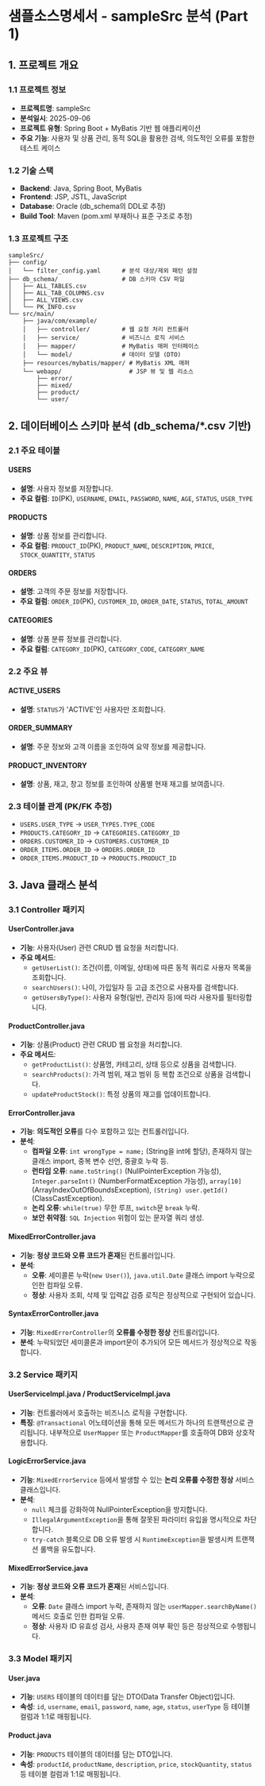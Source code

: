 # 샘플소스명세서 - sampleSrc 분석 (Part 1)

## 1. 프로젝트 개요

### 1.1 프로젝트 정보
- **프로젝트명**: sampleSrc
- **분석일시**: 2025-09-06
- **프로젝트 유형**: Spring Boot + MyBatis 기반 웹 애플리케이션
- **주요 기능**: 사용자 및 상품 관리, 동적 SQL을 활용한 검색, 의도적인 오류를 포함한 테스트 케이스

### 1.2 기술 스택
- **Backend**: Java, Spring Boot, MyBatis
- **Frontend**: JSP, JSTL, JavaScript
- **Database**: Oracle (db_schema의 DDL로 추정)
- **Build Tool**: Maven (pom.xml 부재하나 표준 구조로 추정)

### 1.3 프로젝트 구조
```
sampleSrc/
├── config/
│   └── filter_config.yaml      # 분석 대상/제외 패턴 설정
├── db_schema/                  # DB 스키마 CSV 파일
│   ├── ALL_TABLES.csv
│   ├── ALL_TAB_COLUMNS.csv
│   ├── ALL_VIEWS.csv
│   └── PK_INFO.csv
└── src/main/
    ├── java/com/example/
    │   ├── controller/         # 웹 요청 처리 컨트롤러
    │   ├── service/            # 비즈니스 로직 서비스
    │   ├── mapper/             # MyBatis 매퍼 인터페이스
    │   └── model/              # 데이터 모델 (DTO)
    ├── resources/mybatis/mapper/ # MyBatis XML 매퍼
    └── webapp/                   # JSP 뷰 및 웹 리소스
        ├── error/
        ├── mixed/
        ├── product/
        └── user/
```

## 2. 데이터베이스 스키마 분석 (db_schema/*.csv 기반)

### 2.1 주요 테이블

#### USERS
- **설명**: 사용자 정보를 저장합니다.
- **주요 컬럼**: `ID`(PK), `USERNAME`, `EMAIL`, `PASSWORD`, `NAME`, `AGE`, `STATUS`, `USER_TYPE`

#### PRODUCTS
- **설명**: 상품 정보를 관리합니다.
- **주요 컬럼**: `PRODUCT_ID`(PK), `PRODUCT_NAME`, `DESCRIPTION`, `PRICE`, `STOCK_QUANTITY`, `STATUS`

#### ORDERS
- **설명**: 고객의 주문 정보를 저장합니다.
- **주요 컬럼**: `ORDER_ID`(PK), `CUSTOMER_ID`, `ORDER_DATE`, `STATUS`, `TOTAL_AMOUNT`

#### CATEGORIES
- **설명**: 상품 분류 정보를 관리합니다.
- **주요 컬럼**: `CATEGORY_ID`(PK), `CATEGORY_CODE`, `CATEGORY_NAME`

### 2.2 주요 뷰

#### ACTIVE_USERS
- **설명**: `STATUS`가 'ACTIVE'인 사용자만 조회합니다.

#### ORDER_SUMMARY
- **설명**: 주문 정보와 고객 이름을 조인하여 요약 정보를 제공합니다.

#### PRODUCT_INVENTORY
- **설명**: 상품, 재고, 창고 정보를 조인하여 상품별 현재 재고를 보여줍니다.

### 2.3 테이블 관계 (PK/FK 추정)
- `USERS.USER_TYPE` → `USER_TYPES.TYPE_CODE`
- `PRODUCTS.CATEGORY_ID` → `CATEGORIES.CATEGORY_ID`
- `ORDERS.CUSTOMER_ID` → `CUSTOMERS.CUSTOMER_ID`
- `ORDER_ITEMS.ORDER_ID` → `ORDERS.ORDER_ID`
- `ORDER_ITEMS.PRODUCT_ID` → `PRODUCTS.PRODUCT_ID`

## 3. Java 클래스 분석

### 3.1 Controller 패키지

#### UserController.java
- **기능**: 사용자(User) 관련 CRUD 웹 요청을 처리합니다.
- **주요 메서드**:
  - `getUserList()`: 조건(이름, 이메일, 상태)에 따른 동적 쿼리로 사용자 목록을 조회합니다.
  - `searchUsers()`: 나이, 가입일자 등 고급 조건으로 사용자를 검색합니다.
  - `getUsersByType()`: 사용자 유형(일반, 관리자 등)에 따라 사용자를 필터링합니다.

#### ProductController.java
- **기능**: 상품(Product) 관련 CRUD 웹 요청을 처리합니다.
- **주요 메서드**:
  - `getProductList()`: 상품명, 카테고리, 상태 등으로 상품을 검색합니다.
  - `searchProducts()`: 가격 범위, 재고 범위 등 복합 조건으로 상품을 검색합니다.
  - `updateProductStock()`: 특정 상품의 재고를 업데이트합니다.

#### ErrorController.java
- **기능**: **의도적인 오류**를 다수 포함하고 있는 컨트롤러입니다.
- **분석**:
  - **컴파일 오류**: `int wrongType = name;` (String을 int에 할당), 존재하지 않는 클래스 import, 중복 변수 선언, 중괄호 누락 등.
  - **런타임 오류**: `name.toString()` (NullPointerException 가능성), `Integer.parseInt()` (NumberFormatException 가능성), `array[10]` (ArrayIndexOutOfBoundsException), `(String) user.getId()` (ClassCastException).
  - **논리 오류**: `while(true)` 무한 루프, `switch`문 `break` 누락.
  - **보안 취약점**: `SQL Injection` 위험이 있는 문자열 쿼리 생성.

#### MixedErrorController.java
- **기능**: **정상 코드와 오류 코드가 혼재**된 컨트롤러입니다.
- **분석**:
  - **오류**: 세미콜론 누락(`new User()`), `java.util.Date` 클래스 import 누락으로 인한 컴파일 오류.
  - **정상**: 사용자 조회, 삭제 및 입력값 검증 로직은 정상적으로 구현되어 있습니다.

#### SyntaxErrorController.java
- **기능**: `MixedErrorController`의 **오류를 수정한 정상** 컨트롤러입니다.
- **분석**: 누락되었던 세미콜론과 import문이 추가되어 모든 메서드가 정상적으로 작동합니다.

### 3.2 Service 패키지

#### UserServiceImpl.java / ProductServiceImpl.java
- **기능**: 컨트롤러에서 호출하는 비즈니스 로직을 구현합니다.
- **특징**: `@Transactional` 어노테이션을 통해 모든 메서드가 하나의 트랜잭션으로 관리됩니다. 내부적으로 `UserMapper` 또는 `ProductMapper`를 호출하여 DB와 상호작용합니다.

#### LogicErrorService.java
- **기능**: `MixedErrorService` 등에서 발생할 수 있는 **논리 오류를 수정한 정상** 서비스 클래스입니다.
- **분석**:
  - `null` 체크를 강화하여 NullPointerException을 방지합니다.
  - `IllegalArgumentException`을 통해 잘못된 파라미터 유입을 명시적으로 차단합니다.
  - `try-catch` 블록으로 DB 오류 발생 시 `RuntimeException`을 발생시켜 트랜잭션 롤백을 유도합니다.

#### MixedErrorService.java
- **기능**: **정상 코드와 오류 코드가 혼재**된 서비스입니다.
- **분석**:
  - **오류**: `Date` 클래스 import 누락, 존재하지 않는 `userMapper.searchByName()` 메서드 호출로 인한 컴파일 오류.
  - **정상**: 사용자 ID 유효성 검사, 사용자 존재 여부 확인 등은 정상적으로 수행됩니다.

### 3.3 Model 패키지

#### User.java
- **기능**: `USERS` 테이블의 데이터를 담는 DTO(Data Transfer Object)입니다.
- **속성**: `id`, `username`, `email`, `password`, `name`, `age`, `status`, `userType` 등 테이블 컬럼과 1:1로 매핑됩니다.

#### Product.java
- **기능**: `PRODUCTS` 테이블의 데이터를 담는 DTO입니다.
- **속성**: `productId`, `productName`, `description`, `price`, `stockQuantity`, `status` 등 테이블 컬럼과 1:1로 매핑됩니다.
